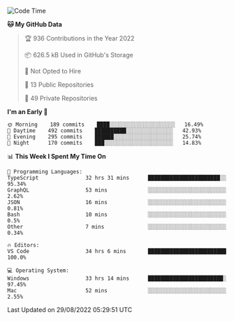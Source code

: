 <!--START_SECTION:waka-->
![Code Time](http://img.shields.io/badge/Code%20Time-2%2C896%20hrs%2015%20mins-blue)

**🐱 My GitHub Data** 

> 🏆 936 Contributions in the Year 2022
 > 
> 📦 626.5 kB Used in GitHub's Storage 
 > 
> 🚫 Not Opted to Hire
 > 
> 📜 13 Public Repositories 
 > 
> 🔑 49 Private Repositories  
 > 
**I'm an Early 🐤** 

```text
🌞 Morning    189 commits    ████░░░░░░░░░░░░░░░░░░░░░   16.49% 
🌆 Daytime    492 commits    ██████████░░░░░░░░░░░░░░░   42.93% 
🌃 Evening    295 commits    ██████░░░░░░░░░░░░░░░░░░░   25.74% 
🌙 Night      170 commits    ███░░░░░░░░░░░░░░░░░░░░░░   14.83%

```


📊 **This Week I Spent My Time On** 

```text
💬 Programming Languages: 
TypeScript               32 hrs 31 mins      ███████████████████████░░   95.34% 
GraphQL                  53 mins             ░░░░░░░░░░░░░░░░░░░░░░░░░   2.62% 
JSON                     16 mins             ░░░░░░░░░░░░░░░░░░░░░░░░░   0.81% 
Bash                     10 mins             ░░░░░░░░░░░░░░░░░░░░░░░░░   0.5% 
Other                    7 mins              ░░░░░░░░░░░░░░░░░░░░░░░░░   0.34%

🔥 Editors: 
VS Code                  34 hrs 6 mins       █████████████████████████   100.0%

💻 Operating System: 
Windows                  33 hrs 14 mins      ████████████████████████░   97.45% 
Mac                      52 mins             ░░░░░░░░░░░░░░░░░░░░░░░░░   2.55%

```


 Last Updated on 29/08/2022 05:29:51 UTC
<!--END_SECTION:waka-->

